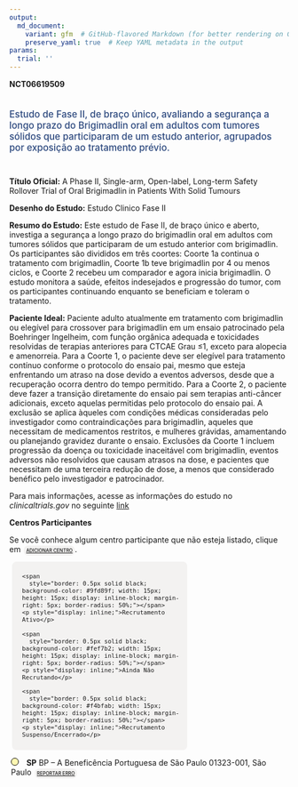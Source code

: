 ```yaml
---
output: 
  md_document:
    variant: gfm  # GitHub-flavored Markdown (for better rendering on GitHub)
    preserve_yaml: true  # Keep YAML metadata in the output
params:
  trial: ''
---
```


<script async src="https://scripts.simpleanalyticscdn.com/latest.js"></script>

**NCT06619509**

<div style="padding: 5px 5px 5px 0px; font-size: 1.20em; font-weight: 500; color: #2E4A7F; text-align: left; margin-bottom: 20px">

Estudo de Fase II, de braço único, avaliando a segurança a longo prazo
do Brigimadlin oral em adultos com tumores sólidos que participaram de
um estudo anterior, agrupados por exposição ao tratamento prévio.

</div>

**Título Oficial:** A Phase II, Single-arm, Open-label, Long-term Safety
Rollover Trial of Oral Brigimadlin in Patients With Solid Tumours

**Desenho do Estudo:** Estudo Clinico Fase II

**Resumo do Estudo:** Este estudo de Fase II, de braço único e aberto,
investiga a segurança a longo prazo do brigimadlin oral em adultos com
tumores sólidos que participaram de um estudo anterior com brigimadlin.
Os participantes são divididos em três coortes: Coorte 1a continua o
tratamento com brigimadlin, Coorte 1b teve brigimadlin por 4 ou menos
ciclos, e Coorte 2 recebeu um comparador e agora inicia brigimadlin. O
estudo monitora a saúde, efeitos indesejados e progressão do tumor, com
os participantes continuando enquanto se beneficiam e toleram o
tratamento.

**Paciente Ideal:** Paciente adulto atualmente em tratamento com
brigimadlin ou elegível para crossover para brigimadlin em um ensaio
patrocinado pela Boehringer Ingelheim, com função orgânica adequada e
toxicidades resolvidas de terapias anteriores para CTCAE Grau ≤1, exceto
para alopecia e amenorreia. Para a Coorte 1, o paciente deve ser
elegível para tratamento contínuo conforme o protocolo do ensaio pai,
mesmo que esteja enfrentando um atraso na dose devido a eventos
adversos, desde que a recuperação ocorra dentro do tempo permitido. Para
a Coorte 2, o paciente deve fazer a transição diretamente do ensaio pai
sem terapias anti-câncer adicionais, exceto aquelas permitidas pelo
protocolo do ensaio pai. A exclusão se aplica àqueles com condições
médicas consideradas pelo investigador como contraindicações para
brigimadlin, aqueles que necessitam de medicamentos restritos, e
mulheres grávidas, amamentando ou planejando gravidez durante o ensaio.
Exclusões da Coorte 1 incluem progressão da doença ou toxicidade
inaceitável com brigimadlin, eventos adversos não resolvidos que causam
atrasos na dose, e pacientes que necessitam de uma terceira redução de
dose, a menos que considerado benéfico pelo investigador e patrocinador.

Para mais informações, acesse as informações do estudo no
*clinicaltrials.gov* no seguinte
[link](https://clinicaltrials.gov/ct2/show/NCT06619509)

**Centros Participantes**

Se você conhece algum centro participante que não esteja listado, clique
em
<span style="color: #2E4A7F; margin-left: 2px; padding: 4px; background-color: #f3f2f1; border-radius: 8px; font-weight: 500; font-size: 0.6em"><a
href="https://cancertrialsbr.shinyapps.io/formsapp?study_nct_id=NCT06619509&amp;location_id=N%2FA&amp;location_full_name=N%2FA&amp;form_type=Adicionar%20Centro"
target="_blank">ADICIONAR CENTRO</a></span>.

<div style="margin-bottom: 8px; margin-left: 5px; padding: 8px; max-width: 300px; background-color: #f3f2f1; border-radius: 8px; font-size: 0.9em">

<div style="margin-left: 10px;">

    <span 
      style="border: 0.5px solid black; background-color: #9fd89f; width: 15px; height: 15px; display: inline-block; margin-right: 5px; border-radius: 50%;"></span>
    <p style="display: inline;">Recrutamento Ativo</p>

</div>

<div style="margin-left: 10px;">

    <span 
      style="border: 0.5px solid black; background-color: #fef7b2; width: 15px; height: 15px; display: inline-block; margin-right: 5px; border-radius: 50%;"></span>
    <p style="display: inline;">Ainda Não Recrutando</p>

</div>

<div style="margin-left: 10px;">

    <span 
      style="border: 0.5px solid black; background-color: #f4bfab; width: 15px; height: 15px; display: inline-block; margin-right: 5px; border-radius: 50%;"></span>
    <p style="display: inline;">Recrutamento Suspenso/Encerrado</p>

</div>

</div>

<div style="margin: 3px;">

<span style="border: 0.5px solid black; display: inline-block; width: 12px; height: 12px; border-radius: 50%; margin-right: 10px; padding-bottom: 0px; background-color: #fef7b2;"></span>
<b>SP</b> BP – A Beneficência Portuguesa de São Paulo 01323-001, São
Paulo
<span style="color: #2E4A7F; margin-left: 2px; padding: 4px; background-color: #f3f2f1; border-radius: 8px; font-weight: 500; font-size: 0.6em"><a
href="https://cancertrialsbr.shinyapps.io/formsapp?study_nct_id=NCT06619509&amp;location_id=HSJBENEFICENCIAPORTUGUESASAOPAULOSAOPAULO01323001BRAZIL&amp;location_full_name=BP%20%E2%80%93%20A%20Benefic%C3%AAncia%20Portuguesa%20de%20S%C3%A3o%20Paulo%2C%2001323-001%2C%20S%C3%A3o%20Paulo&amp;form_type=Reportar%20Erro"
target="_blank">REPORTAR ERRO</a></span>

</div>
